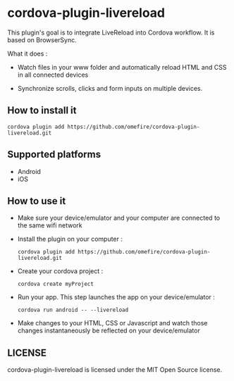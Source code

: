 # cordova-plugin-livereload
This plugin's goal is to integrate LiveReload into Cordova workflow. It is based on BrowserSync.

What it does :

* Watch files in your www folder and automatically reload HTML and CSS in all connected devices

* Synchronize scrolls, clicks and form inputs on multiple devices.

## How to install it

    cordova plugin add https://github.com/omefire/cordova-plugin-livereload.git

## Supported platforms
* Android
* iOS

## How to use it

* Make sure your device/emulator and your computer are connected to the same wifi network


* Install the plugin on your computer : 

    ```cordova plugin add https://github.com/omefire/cordova-plugin-livereload.git```

* Create your cordova project :

    ``` cordova create myProject ```


* Run your app. This step launches the app on your device/emulator :

    ```cordova run android -- --livereload```

* Make changes to your HTML, CSS or Javascript and watch those changes instantaneously be reflected on your device/emulator


## LICENSE

cordova-plugin-livereload is licensed under the MIT Open Source license.